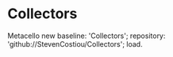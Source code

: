 # Collectors
Metacello new
	baseline: 'Collectors';
	repository: 'github://StevenCostiou/Collectors';
	load.
